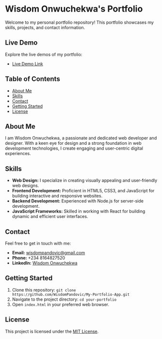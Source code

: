 # Wisdom Onwuchekwa's Portfolio

Welcome to my personal portfolio repository! This portfolio showcases my skills, projects, and contact information.

## Live Demo

Explore the live demos of my portfolio:

- [Live Demo Link](https://my-portfolio-app-chi.vercel.app)

## Table of Contents

- [About Me](#about-me)
- [Skills](#skills)
- [Contact](#contact)
- [Getting Started](#getting-started)
- [License](#license)

## About Me

I am Wisdom Onwuchekwa, a passionate and dedicated web developer and designer. With a keen eye for design and a strong foundation in web development technologies, I create engaging and user-centric digital experiences.

## Skills

- **Web Design:** I specialize in creating visually appealing and user-friendly web designs.
- **Frontend Development:** Proficient in HTML5, CSS3, and JavaScript for building interactive and responsive websites.
- **Backend Development:** Experienced with Node.js for server-side development.
- **JavaScript Frameworks:** Skilled in working with React for building dynamic and efficient user interfaces.

## Contact

Feel free to get in touch with me:

- **Email:** [wisdompandovic@gmail.com](mailto:wisdompandovic@gmail.com)
- **Phone:** +234 8164827520
- **LinkedIn:** [Wisdom Onwuchekwa](https://www.linkedin.com/in/wisdom-okezie-onwuchekwa)

## Getting Started

1. Clone this repository: `git clone https://github.com/WisdomPandovic/My-Portfolio-App.git`
2. Navigate to the project directory: `cd your-portfolio`
3. Open `index.html` in your preferred web browser.

## License

This project is licensed under the [MIT License](LICENSE).
